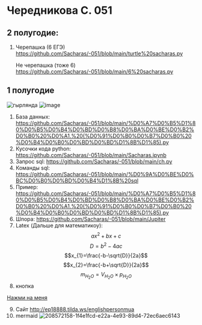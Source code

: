 # Чередникова С. 051
 ## 2 полугодие:
1) Черепашка (6 ЕГЭ) https://github.com/Sacharas/-051/blob/main/turtle%20sacharas.py

   Не черепашка (тоже 6) https://github.com/Sacharas/-051/blob/main/6%20sacharas.py

 ## 1 полугодие


![гырлянда](https://user-images.githubusercontent.com/114468843/207239280-09e0f696-7f88-43f6-bcb6-248667eda0c7.gif)
    ![image](https://user-images.githubusercontent.com/114468843/192453967-35a43f2a-ce86-4d20-a46a-7deb1cca6782.png)




 1) База данных: https://github.com/Sacharas/-051/blob/main/%D0%A7%D0%B5%D1%80%D0%B5%D0%B4%D0%BD%D0%B8%D0%BA%D0%BE%D0%B2%D0%B0%20%D0%A1.%20(%D0%91%D0%B0%D0%B7%D0%B0%20%D0%B4%D0%B0%D0%BD%D0%BD%D1%8B%D1%85).py
 2) Кусочки кода python: https://github.com/Sacharas/-051/blob/main/Sacharas.ipynb
 3) Запрос sql: https://github.com/Sacharas/-051/blob/main/ch.py
 4) Команды sql: https://github.com/Sacharas/-051/blob/main/%D0%9A%D0%BE%D0%BC%D0%B0%D0%BD%D0%B4%D1%8B%20sql
5) Пример: https://github.com/Sacharas/-051/blob/main/%D0%A7%D0%B5%D1%80%D0%B5%D0%B4%D0%BD%D0%B8%D0%BA%D0%BE%D0%B2%D0%B0%20%D0%A1.%20(%D0%91%D0%B0%D0%B7%D0%B0%20%D0%B4%D0%B0%D0%BD%D0%BD%D1%8B%D1%85).py
6) Шпора: https://github.com/Sacharas/-051/blob/main/Jupiter
7) Latex (Дальше для математикоу):
  $$ax^2+bx+c$$ 
 $$D=b^2-4ac$$ 
$$x_{1}=\frac{-b-\sqrt{D}}{2a}$$ 
$$x_{2}=\frac{-b+\sqrt{D}}{2a}$$ 
$$m_{H_{2}O}=V_{H_{2}O} \times p_{H_{2}O}$$
8) кнопка 
<a href="https://github.com/Sacharas/-051" class="button_1671520056511" target="_blank">
  Нажми на меня
</a>

9) Сайт http://ep18888.tilda.ws/englishpersonmua
10) mermaid ![208572158-1f4e1fcd-e22a-4e93-89d4-72ec6aec6143](https://user-images.githubusercontent.com/114468843/208603646-f702c1a4-cd2e-478e-8a0d-71be3b977053.png)



